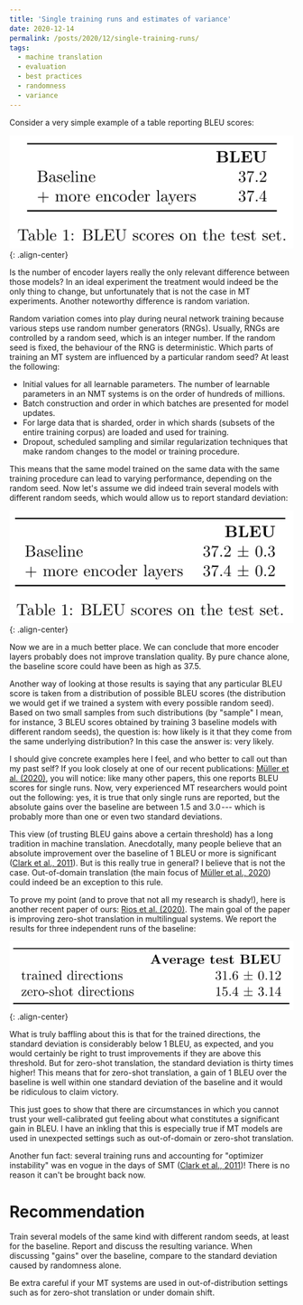 ```yaml
---
title: 'Single training runs and estimates of variance'
date: 2020-12-14
permalink: /posts/2020/12/single-training-runs/
tags:
  - machine translation
  - evaluation
  - best practices
  - randomness
  - variance
---
```


Consider a very simple example of a table reporting BLEU scores:

![simple BLEU table](/images/single-training-runs-1.png){: .align-center}

Is the number of encoder layers really the only relevant difference between those models? In an ideal experiment the treatment would
indeed be the only thing to change, but unfortunately that is not the case in MT experiments. Another noteworthy difference is random variation.

Random variation comes into play during neural network training because various steps use random number generators (RNGs).
Usually, RNGs are controlled by a random seed, which is an integer number. If the random seed is fixed, the behaviour of the RNG is
deterministic. Which parts of training an MT system are influenced by a particular random seed? At least the following:

* Initial values for all learnable parameters. The number of learnable parameters in an NMT systems is on the order of hundreds of millions.
* Batch construction and order in which batches are presented for model updates.
* For large data that is sharded, order in which shards (subsets of the entire training corpus) are loaded and used for training.
* Dropout, scheduled sampling and similar regularization techniques that make random changes to the model or training procedure.

This means that the same model trained on the same data with the same training procedure can lead to varying performance, depending on the
random seed. Now let's assume we did indeed train several models with different random seeds, which would allow us to report standard deviation:

![BLEU results of several runs with variance](/images/single-training-runs-2.png){: .align-center}

Now we are in a much better place. We can conclude that more encoder layers probably does not improve translation quality. By pure chance alone,
the baseline score could have been as high as 37.5.

Another way of looking at those results is saying that any particular BLEU score is taken from a distribution of possible BLEU scores (the distribution
we would get if we trained a system with every possible random seed). Based on two small samples from such distributions (by "sample" I mean, for instance,
3 BLEU scores obtained by training 3 baseline models with different random seeds), the question is: how likely is it that they come from the same underlying
distribution? In this case the answer is: very likely.

I should give concrete examples here I feel, and who better to call out than my past self? If you look closely at one of our recent publications:
[Müller et al. (2020)](https://www.aclweb.org/anthology/2020.amta-research.14/), you will notice: like many other papers, this one reports BLEU scores for single runs.
Now, very experienced MT researchers would point out the following: yes, it is true that only single runs are reported, but the absolute gains over the baseline
are between 1.5 and 3.0 --- which is probably more than one or even two standard deviations.

This view (of trusting BLEU gains above a certain threshold) has a long tradition in machine translation. Anecdotally, many people believe that an absolute
improvement over the baseline of 1 BLEU or more is significant ([Clark et al., 2011](https://www.aclweb.org/anthology/P11-2031.pdf)). But is this really true in general? I believe that is not the case.
Out-of-domain translation (the main focus of [Müller et al., 2020](https://www.aclweb.org/anthology/2020.amta-research.14/)) could indeed be an exception to this rule.

To prove my point (and to prove that not all my research is shady!), here is another recent paper of ours: [Rios et al. (2020)](https://www.statmt.org/wmt20/pdf/2020.wmt-1.64.pdf). The main goal of the paper
is improving zero-shot translation in multilingual systems. We report the results for three independent runs of the baseline:

![Numbers taken from Rios et al. (2020)](/images/single-training-runs-3.png){: .align-center}

What is truly baffling about this is that for the trained directions, the standard deviation is considerably below 1
BLEU, as expected, and you would certainly be right to trust improvements if they are above this threshold. But for zero-shot translation, the standard
deviation is thirty times higher! This means that for zero-shot translation, a gain of 1 BLEU over the baseline is well within one standard deviation of
the baseline and it would be ridiculous to claim victory.

This just goes to show that there are circumstances in which you cannot trust your well-calibrated gut feeling about what constitutes a significant gain
in BLEU. I have an inkling that this is especially true if MT models are used in unexpected settings such as out-of-domain or zero-shot translation.

Another fun fact: several training runs and accounting for "optimizer instability" was en vogue in the days of SMT ([Clark et al., 2011](https://www.aclweb.org/anthology/P11-2031.pdf))! There is no
reason it can't be brought back now.

Recommendation
==============

Train several models of the same kind with different random seeds, at least for the baseline. Report and discuss the resulting variance.
When discussing "gains" over the baseline, compare to the standard deviation caused by randomness alone.

Be extra careful if your MT systems are used in out-of-distribution settings such as for zero-shot translation or under domain shift.
